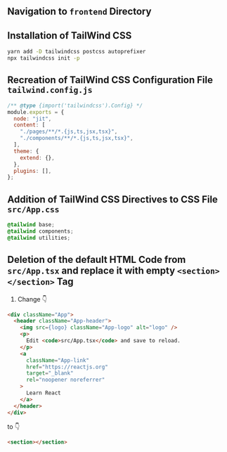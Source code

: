 ## Navigation to `frontend` Directory

## Installation of TailWind CSS

```bash
yarn add -D tailwindcss postcss autoprefixer
npx tailwindcss init -p
```

## Recreation of TailWind CSS Configuration File `tailwind.config.js`

```javascript
/** @type {import('tailwindcss').Config} */
module.exports = {
  node: "jit",
  content: [
    "./pages/**/*.{js,ts,jsx,tsx}",
    "./components/**/*.{js,ts,jsx,tsx}",
  ],
  theme: {
    extend: {},
  },
  plugins: [],
};
```

## Addition of TailWind CSS Directives to CSS File `src/App.css`

```css
@tailwind base;
@tailwind components;
@tailwind utilities;
```

## Deletion of the default HTML Code from `src/App.tsx` and replace it with empty `<section></section>` Tag

1. Change 👇

```html
<div className="App">
  <header className="App-header">
    <img src={logo} className="App-logo" alt="logo" />
    <p>
      Edit <code>src/App.tsx</code> and save to reload.
    </p>
    <a
      className="App-link"
      href="https://reactjs.org"
      target="_blank"
      rel="noopener noreferrer"
    >
      Learn React
    </a>
  </header>
</div>
```

to 👇

```html
<section></section>
```